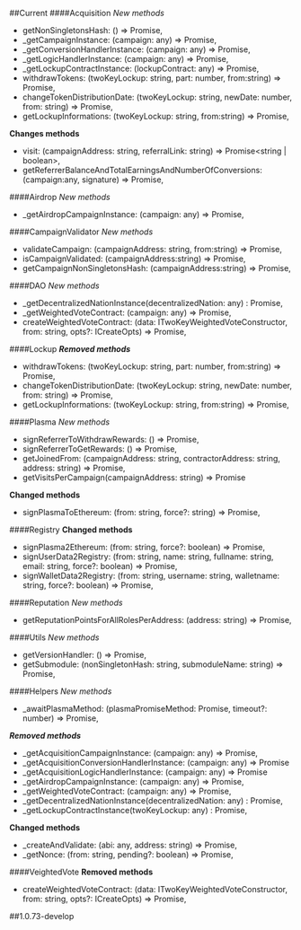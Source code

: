 ##Current
####Acquisition
*New methods*
* getNonSingletonsHash: () => Promise<string>,
* _getCampaignInstance: (campaign: any) => Promise<any>,
* _getConversionHandlerInstance: (campaign: any) => Promise<any>,
* _getLogicHandlerInstance: (campaign: any) => Promise<any>,
* _getLockupContractInstance: (lockupContract: any) => Promise<any>,
* withdrawTokens: (twoKeyLockup: string, part: number, from:string) => Promise<string>,
* changeTokenDistributionDate: (twoKeyLockup: string, newDate: number, from: string) => Promise<string>,
* getLockupInformations: (twoKeyLockup: string, from:string) => Promise<ILockupInformation>,

**Changes methods**
* visit: (campaignAddress: string, referralLink: string) => Promise<string | boolean>,
* getReferrerBalanceAndTotalEarningsAndNumberOfConversions: (campaign:any, signature) => Promise<IReferrerSummary>,

####Airdrop
*New methods*
* _getAirdropCampaignInstance: (campaign: any) => Promise<any>,

####CampaignValidator
*New methods*
* validateCampaign: (campaignAddress: string, from:string) => Promise<string>,
* isCampaignValidated: (campaignAddress:string) => Promise<boolean>,
* getCampaignNonSingletonsHash: (campaignAddress:string) => Promise<string>,


####DAO
*New methods*
* _getDecentralizedNationInstance(decentralizedNation: any) : Promise<any>,
* _getWeightedVoteContract: (campaign: any) => Promise<any>,
* createWeightedVoteContract: (data: ITwoKeyWeightedVoteConstructor, from: string, opts?: ICreateOpts) => Promise<string>,


####Lockup
***Removed methods***
* withdrawTokens: (twoKeyLockup: string, part: number, from:string) => Promise<string>,
* changeTokenDistributionDate: (twoKeyLockup: string, newDate: number, from: string) => Promise<string>,
* getLockupInformations: (twoKeyLockup: string, from:string) => Promise<LockupInformation>,

####Plasma
*New methods*
* signReferrerToWithdrawRewards: () => Promise<string>,
* signReferrerToGetRewards: () => Promise<string>,
* getJoinedFrom: (campaignAddress: string, contractorAddress: string, address: string) => Promise<string>,
* getVisitsPerCampaign(campaignAddress: string) => Promise<number>

**Changed methods**
* signPlasmaToEthereum: (from: string, force?: string) => Promise<ISignedEthereum>,

####Registry
**Changed methods**
* signPlasma2Ethereum: (from: string, force?: boolean) => Promise<ISignedPlasma>,
* signUserData2Registry: (from: string, name: string, fullname: string, email: string, force?: boolean) => Promise<ISignedUser>,
* signWalletData2Registry: (from: string, username: string, walletname: string, force?: boolean) => Promise<ISignedWalletData>,

####Reputation
*New methods*
* getReputationPointsForAllRolesPerAddress: (address: string) => Promise<IReputationStatsPerAddress>,

####Utils
*New methods*
* getVersionHandler: () => Promise<boolean>,
* getSubmodule: (nonSingletonHash: string, submoduleName: string) => Promise<string>,

####Helpers
*New methods*
* _awaitPlasmaMethod: (plasmaPromiseMethod: Promise<any>, timeout?: number) => Promise<any>,

***Removed methods***
* _getAcquisitionCampaignInstance: (campaign: any) => Promise<any>,
* _getAcquisitionConversionHandlerInstance: (campaign: any) => Promise<any>
* _getAcquisitionLogicHandlerInstance: (campaign: any) => Promise<any>
* _getAirdropCampaignInstance: (campaign: any) => Promise<any>,
* _getWeightedVoteContract: (campaign: any) => Promise<any>,
* _getDecentralizedNationInstance(decentralizedNation: any) : Promise<any>,
* _getLockupContractInstance(twoKeyLockup: any) : Promise<any>,

**Changed methods**
* _createAndValidate: (abi: any, address: string) => Promise<any>,
* _getNonce: (from: string, pending?: boolean) => Promise<number>,

####VeightedVote
**Removed methods**
* createWeightedVoteContract: (data: ITwoKeyWeightedVoteConstructor, from: string, opts?: ICreateOpts) => Promise<string>,

##1.0.73-develop